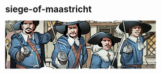 # siege-of-maastricht
![](https://github.com/nondejus/siege-of-maastricht/blob/master/Three_Musketeers_(Earth-TRN388)_from_Deadpool_Killustrated_Vol_1_4_001.png)
